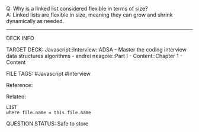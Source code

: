 Q: Why is a linked list considered flexible in terms of size?  
A: Linked lists are flexible in size, meaning they can grow and shrink dynamically as needed.
<!--ID: 1693659895737-->

---

DECK INFO

TARGET DECK: Javascript::Interview::ADSA - Master the coding interview data structures algorithms - andrei neagoie::Part I - Content::Chapter 1 - Content

FILE TAGS: #Javascript #Interview

Reference:

Related:

```dataview
LIST
where file.name = this.file.name
```


QUESTION STATUS: Safe to store
